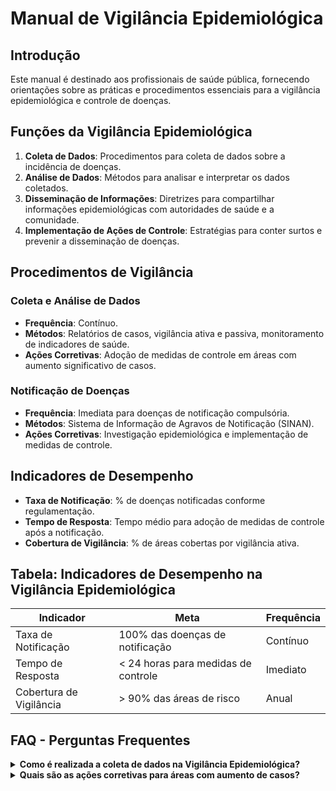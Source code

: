 
# Manual de Vigilância Epidemiológica

## Introdução
Este manual é destinado aos profissionais de saúde pública, fornecendo orientações sobre as práticas e procedimentos essenciais para a vigilância epidemiológica e controle de doenças.

## Funções da Vigilância Epidemiológica
1. **Coleta de Dados**: Procedimentos para coleta de dados sobre a incidência de doenças.
2. **Análise de Dados**: Métodos para analisar e interpretar os dados coletados.
3. **Disseminação de Informações**: Diretrizes para compartilhar informações epidemiológicas com autoridades de saúde e a comunidade.
4. **Implementação de Ações de Controle**: Estratégias para conter surtos e prevenir a disseminação de doenças.

## Procedimentos de Vigilância
### Coleta e Análise de Dados
- **Frequência**: Contínuo.
- **Métodos**: Relatórios de casos, vigilância ativa e passiva, monitoramento de indicadores de saúde.
- **Ações Corretivas**: Adoção de medidas de controle em áreas com aumento significativo de casos.

### Notificação de Doenças
- **Frequência**: Imediata para doenças de notificação compulsória.
- **Métodos**: Sistema de Informação de Agravos de Notificação (SINAN).
- **Ações Corretivas**: Investigação epidemiológica e implementação de medidas de controle.

## Indicadores de Desempenho
- **Taxa de Notificação**: % de doenças notificadas conforme regulamentação.
- **Tempo de Resposta**: Tempo médio para adoção de medidas de controle após a notificação.
- **Cobertura de Vigilância**: % de áreas cobertas por vigilância ativa.

## Tabela: Indicadores de Desempenho na Vigilância Epidemiológica
| Indicador                     | Meta                                  | Frequência |
|-------------------------------|---------------------------------------|------------|
| Taxa de Notificação            | 100% das doenças de notificação       | Contínuo   |
| Tempo de Resposta              | < 24 horas para medidas de controle   | Imediato   |
| Cobertura de Vigilância        | > 90% das áreas de risco              | Anual      |

## FAQ - Perguntas Frequentes

<details>
<summary><strong>Como é realizada a coleta de dados na Vigilância Epidemiológica?</strong></summary>
<p>
A coleta de dados é realizada de forma contínua, utilizando relatórios de casos, vigilância ativa e passiva, e monitoramento de indicadores de saúde.
</p>
</details>

<details>
<summary><strong>Quais são as ações corretivas para áreas com aumento de casos?</strong></summary>
<p>
As ações corretivas incluem a investigação epidemiológica, implementação de medidas de controle e comunicação com as autoridades de saúde.
</p>
</details>
    